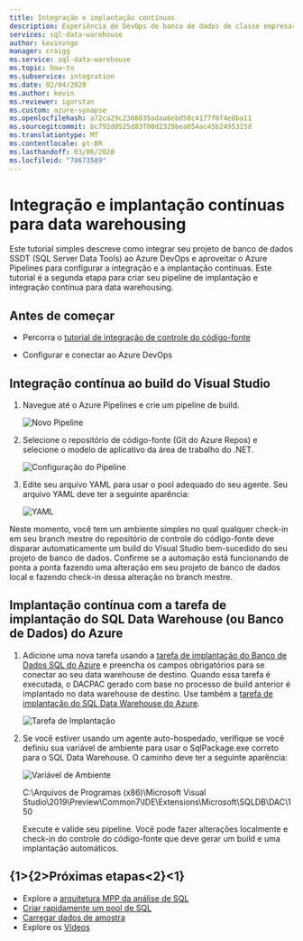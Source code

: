 ```yaml
---
title: Integração e implantação contínuas
description: Experiência de DevOps de banco de dados de classe empresarial para data warehousing com suporte interno para integração e implantação contínuas usando o Azure Pipelines.
services: sql-data-warehouse
author: kevinvngo
manager: craigg
ms.service: sql-data-warehouse
ms.topic: how-to
ms.subservice: integration
ms.date: 02/04/2020
ms.author: kevin
ms.reviewer: igorstan
ms.custom: azure-synapse
ms.openlocfilehash: a72ca29c2386035adaa6ebd58c4177f0f4e8ba11
ms.sourcegitcommit: bc792d0525d83f00d2329bea054ac45b2495315d
ms.translationtype: MT
ms.contentlocale: pt-BR
ms.lasthandoff: 03/06/2020
ms.locfileid: "78673589"
---
```

# <a name="continuous-integration-and-deployment-for-data-warehousing"></a>Integração e implantação contínuas para data warehousing

Este tutorial simples descreve como integrar seu projeto de banco de dados SSDT (SQL Server Data Tools) ao Azure DevOps e aproveitar o Azure Pipelines para configurar a integração e a implantação contínuas. Este tutorial é a segunda etapa para criar seu pipeline de implantação e integração contínua para data warehousing. 

## <a name="before-you-begin"></a>Antes de começar

- Percorra o [tutorial de integração de controle do código-fonte](https://docs.microsoft.com/azure/sql-data-warehouse/sql-data-warehouse-source-control-integration)

- Configurar e conectar ao Azure DevOps


## <a name="continuous-integration-with-visual-studio-build"></a>Integração contínua ao build do Visual Studio

1. Navegue até o Azure Pipelines e crie um pipeline de build.

      ![Novo Pipeline](media/sql-data-warehouse-continuous-integration-and-deployment/1-new-build-pipeline.png "Novo Pipeline")

2. Selecione o repositório de código-fonte (Git do Azure Repos) e selecione o modelo de aplicativo da área de trabalho do .NET.

      ![Configuração do Pipeline](media/sql-data-warehouse-continuous-integration-and-deployment/2-pipeline-setup.png "Configuração do pipeline") 

3. Edite seu arquivo YAML para usar o pool adequado do seu agente. Seu arquivo YAML deve ter a seguinte aparência:

      ![YAML](media/sql-data-warehouse-continuous-integration-and-deployment/3-yaml-file.png "YAML")

Neste momento, você tem um ambiente simples no qual qualquer check-in em seu branch mestre do repositório de controle do código-fonte deve disparar automaticamente um build do Visual Studio bem-sucedido do seu projeto de banco de dados. Confirme se a automação está funcionando de ponta a ponta fazendo uma alteração em seu projeto de banco de dados local e fazendo check-in dessa alteração no branch mestre.


## <a name="continuous-deployment-with-the-azure-sql-data-warehouse-or-database-deployment-task"></a>Implantação contínua com a tarefa de implantação do SQL Data Warehouse (ou Banco de Dados) do Azure

1. Adicione uma nova tarefa usando a [tarefa de implantação do Banco de Dados SQL do Azure](https://docs.microsoft.com/azure/devops/pipelines/tasks/deploy/sql-azure-dacpac-deployment?view=azure-devops) e preencha os campos obrigatórios para se conectar ao seu data warehouse de destino. Quando essa tarefa é executada, o DACPAC gerado com base no processo de build anterior é implantado no data warehouse de destino. Use também a [tarefa de implantação do SQL Data Warehouse do Azure](https://marketplace.visualstudio.com/items?itemName=ms-sql-dw.SQLDWDeployment). 

      ![Tarefa de Implantação](media/sql-data-warehouse-continuous-integration-and-deployment/4-deployment-task.png "Tarefa de implantação")

2. Se você estiver usando um agente auto-hospedado, verifique se você definiu sua variável de ambiente para usar o SqlPackage.exe correto para o SQL Data Warehouse. O caminho deve ter a seguinte aparência:

      ![Variável de Ambiente](media/sql-data-warehouse-continuous-integration-and-deployment/5-environment-variable-preview.png "Variável de ambiente")

   C:\Arquivos de Programas (x86)\Microsoft Visual Studio\2019\Preview\Common7\IDE\Extensions\Microsoft\SQLDB\DAC\150  

   Execute e valide seu pipeline. Você pode fazer alterações localmente e check-in do controle do código-fonte que deve gerar um build e uma implantação automáticos.

## <a name="next-steps"></a>{1&gt;{2&gt;Próximas etapas&lt;2}&lt;1}

- Explore a [arquitetura MPP da análise de SQL](massively-parallel-processing-mpp-architecture.md)
- [Criar rapidamente um pool de SQL](create-data-warehouse-portal.md)
- [Carregar dados de amostra](sql-data-warehouse-load-sample-databases.md)
- Explore os [Vídeos](/azure/sql-data-warehouse/sql-data-warehouse-videos)
